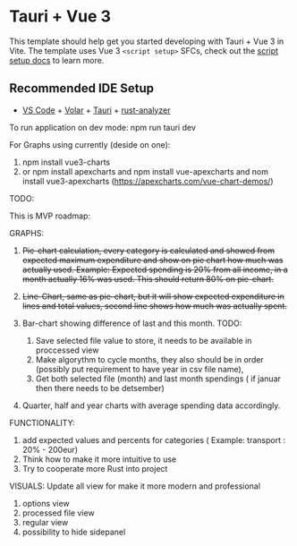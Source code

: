 # Tauri + Vue 3

This template should help get you started developing with Tauri + Vue 3 in Vite. The template uses Vue 3 `<script setup>` SFCs, check out the [script setup docs](https://v3.vuejs.org/api/sfc-script-setup.html#sfc-script-setup) to learn more.

## Recommended IDE Setup

- [VS Code](https://code.visualstudio.com/) + [Volar](https://marketplace.visualstudio.com/items?itemName=Vue.volar) + [Tauri](https://marketplace.visualstudio.com/items?itemName=tauri-apps.tauri-vscode) + [rust-analyzer](https://marketplace.visualstudio.com/items?itemName=rust-lang.rust-analyzer)

To run application on dev mode: npm run tauri dev


For Graphs using currently (deside on one):
1. npm install vue3-charts
2. or npm install apexcharts and npm install vue-apexcharts and nom install vue3-apexcharts (https://apexcharts.com/vue-chart-demos/)


TODO: 

This is MVP roadmap:

GRAPHS:
1. ~~Pie-chart calculation, every category is calculated and showed from expected maximum expenditure and show on pie chart how much was actually used.
Example: Expected spending is 20% from all income, in a month actually 16% was used. This should return 80% on pie-chart.~~

2. ~~Line-Chart, same as pie-chart, but it will show expected expenditure in lines and total values, second line shows how much was actually spent.~~

3. Bar-chart showing difference of last and this month.
    TODO: 
    1. Save selected file value to store, it needs to be available in proccessed view
    2. Make algorythm to cycle months, they also should be in order (possibly put requirement to have year in csv file name),
    2. Get both selected file (month) and last month spendings ( if januar then there needs to be detsember)

4. Quarter, half and year charts with average spending data accordingly.

FUNCTIONALITY:
1. add expected values and percents for categories ( Example: transport : 20% - 200eur)
2. Think how to make it more intuitive to use
3. Try to cooperate more Rust into project

VISUALS:
Update all view for make it more modern and professional
1. options view 
2. processed file view
3. regular view
4. possibility to hide sidepanel

